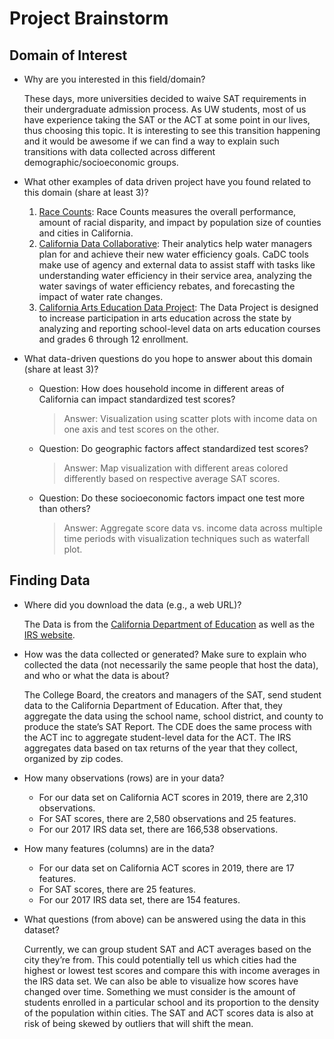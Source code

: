 # Project Brainstorm

## Domain of  Interest
* Why are you interested in this field/domain?

  These days, more universities decided to waive SAT requirements in their undergraduate admission process. As UW students, most of us have experience taking the SAT or the ACT at some point in our lives, thus choosing this topic. It is interesting to see this transition happening and it would be awesome if we can find a way to explain such transitions with data collected across different demographic/socioeconomic groups.

* What other examples of data driven project have you found related to this domain (share at least 3)?

  1. [Race Counts](https://www.racecounts.org/): Race Counts measures the overall performance, amount of racial disparity, and impact by population size of counties and cities in California.
  2. [California Data Collaborative](http://californiadatacollaborative.org/
    ): Their analytics help water managers plan for and achieve their new water efficiency goals. CaDC tools make use of agency and external data to assist staff with tasks like understanding water efficiency in their service area, analyzing the water savings of water efficiency rebates, and forecasting the impact of water rate changes.
  3. [California Arts Education Data Project](https://www.lacountyartsedcollective.org/models-resources/resources/california-arts-education-data-project): The Data  Project is designed to increase participation in arts education across the state by analyzing and reporting school-level data on arts education courses and grades 6 through 12 enrollment.

* What data-driven questions do you hope to answer about this domain (share at least 3)?

  * Question: How does household income in different areas of California can impact standardized test scores?
    >Answer: Visualization using scatter plots with income data on one axis and test scores on the other.
  * Question: Do geographic factors affect standardized test scores?
    >Answer: Map visualization with different areas colored differently based on respective average SAT scores.
  * Question: Do these socioeconomic factors impact one test more than others?
    >Answer: Aggregate score data vs. income data across multiple time periods with visualization techniques such as waterfall plot.



## Finding Data
* Where did you download the data (e.g., a web URL)?

  The Data is from the [California Department of Education](https://www.cde.ca.gov/ds/sp/ai/) as well as the [IRS website](https://www.irs.gov/statistics/soi-tax-stats-individual-income-tax-statistics-2017-zip-code-data-soi).

* How was the data collected or generated? Make sure to explain who collected the data (not necessarily the same people that host the data), and who or what the data is about?

  The College Board, the creators and managers of the SAT, send student data  to the California Department of Education. After that, they aggregate the data using the school name, school district, and county to produce the state’s SAT Report. The CDE does the same process with the ACT inc to aggregate student-level data for the ACT. The IRS aggregates data based on tax returns of the year that they collect, organized by zip codes.

* How many observations (rows) are in your data?

  * For our data set on California ACT scores in 2019, there are 2,310 observations.
  * For SAT scores, there are 2,580 observations and 25 features.  
  * For our 2017 IRS data set, there are 166,538 observations.

* How many features (columns) are in the data?

  * For our data set on California ACT scores in 2019, there are 17 features.
  * For SAT scores, there are 25 features.  
  * For our 2017 IRS data set, there are 154 features.

* What questions (from above) can be answered using the data in this dataset?

  Currently, we can group student SAT and ACT averages based on the city they’re from. This could potentially tell us which cities had the highest or lowest test scores and compare this with income averages in the IRS data set. We can also be able to visualize how scores have changed over time. Something we must consider is the amount of students enrolled in a particular school and its proportion to the density of the population within cities. The SAT and ACT scores data is also at risk of being skewed by outliers that will shift the mean.
